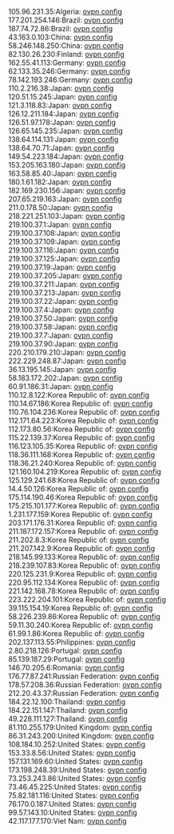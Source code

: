 105.96.231.35:Algeria: [ovpn config](vpn/105_96_231_35.ovpn)  
177.201.254.146:Brazil: [ovpn config](vpn/177_201_254_146.ovpn)  
187.74.72.86:Brazil: [ovpn config](vpn/187_74_72_86.ovpn)  
43.163.0.103:China: [ovpn config](vpn/43_163_0_103.ovpn)  
58.246.148.250:China: [ovpn config](vpn/58_246_148_250.ovpn)  
82.130.26.230:Finland: [ovpn config](vpn/82_130_26_230.ovpn)  
162.55.41.113:Germany: [ovpn config](vpn/162_55_41_113.ovpn)  
62.133.35.246:Germany: [ovpn config](vpn/62_133_35_246.ovpn)  
78.142.193.246:Germany: [ovpn config](vpn/78_142_193_246.ovpn)  
110.2.216.38:Japan: [ovpn config](vpn/110_2_216_38.ovpn)  
120.51.15.245:Japan: [ovpn config](vpn/120_51_15_245.ovpn)  
121.3.118.83:Japan: [ovpn config](vpn/121_3_118_83.ovpn)  
126.12.211.184:Japan: [ovpn config](vpn/126_12_211_184.ovpn)  
126.51.97.178:Japan: [ovpn config](vpn/126_51_97_178.ovpn)  
126.65.145.235:Japan: [ovpn config](vpn/126_65_145_235.ovpn)  
138.64.114.131:Japan: [ovpn config](vpn/138_64_114_131.ovpn)  
138.64.70.71:Japan: [ovpn config](vpn/138_64_70_71.ovpn)  
149.54.223.184:Japan: [ovpn config](vpn/149_54_223_184.ovpn)  
153.205.163.180:Japan: [ovpn config](vpn/153_205_163_180.ovpn)  
163.58.85.40:Japan: [ovpn config](vpn/163_58_85_40.ovpn)  
180.1.61.182:Japan: [ovpn config](vpn/180_1_61_182.ovpn)  
182.169.230.156:Japan: [ovpn config](vpn/182_169_230_156.ovpn)  
207.65.219.163:Japan: [ovpn config](vpn/207_65_219_163.ovpn)  
211.0.178.50:Japan: [ovpn config](vpn/211_0_178_50.ovpn)  
218.221.251.103:Japan: [ovpn config](vpn/218_221_251_103.ovpn)  
219.100.37.1:Japan: [ovpn config](vpn/219_100_37_1.ovpn)  
219.100.37.108:Japan: [ovpn config](vpn/219_100_37_108.ovpn)  
219.100.37.109:Japan: [ovpn config](vpn/219_100_37_109.ovpn)  
219.100.37.116:Japan: [ovpn config](vpn/219_100_37_116.ovpn)  
219.100.37.125:Japan: [ovpn config](vpn/219_100_37_125.ovpn)  
219.100.37.19:Japan: [ovpn config](vpn/219_100_37_19.ovpn)  
219.100.37.205:Japan: [ovpn config](vpn/219_100_37_205.ovpn)  
219.100.37.211:Japan: [ovpn config](vpn/219_100_37_211.ovpn)  
219.100.37.213:Japan: [ovpn config](vpn/219_100_37_213.ovpn)  
219.100.37.22:Japan: [ovpn config](vpn/219_100_37_22.ovpn)  
219.100.37.4:Japan: [ovpn config](vpn/219_100_37_4.ovpn)  
219.100.37.50:Japan: [ovpn config](vpn/219_100_37_50.ovpn)  
219.100.37.58:Japan: [ovpn config](vpn/219_100_37_58.ovpn)  
219.100.37.7:Japan: [ovpn config](vpn/219_100_37_7.ovpn)  
219.100.37.90:Japan: [ovpn config](vpn/219_100_37_90.ovpn)  
220.210.179.210:Japan: [ovpn config](vpn/220_210_179_210.ovpn)  
222.229.248.87:Japan: [ovpn config](vpn/222_229_248_87.ovpn)  
36.13.195.145:Japan: [ovpn config](vpn/36_13_195_145.ovpn)  
58.183.172.202:Japan: [ovpn config](vpn/58_183_172_202.ovpn)  
60.91.186.31:Japan: [ovpn config](vpn/60_91_186_31.ovpn)  
110.12.8.122:Korea Republic of: [ovpn config](vpn/110_12_8_122.ovpn)  
110.14.67.186:Korea Republic of: [ovpn config](vpn/110_14_67_186.ovpn)  
110.76.104.236:Korea Republic of: [ovpn config](vpn/110_76_104_236.ovpn)  
112.171.64.223:Korea Republic of: [ovpn config](vpn/112_171_64_223.ovpn)  
112.173.80.56:Korea Republic of: [ovpn config](vpn/112_173_80_56.ovpn)  
115.22.139.37:Korea Republic of: [ovpn config](vpn/115_22_139_37.ovpn)  
116.123.105.35:Korea Republic of: [ovpn config](vpn/116_123_105_35.ovpn)  
118.36.111.168:Korea Republic of: [ovpn config](vpn/118_36_111_168.ovpn)  
118.36.21.240:Korea Republic of: [ovpn config](vpn/118_36_21_240.ovpn)  
121.160.104.219:Korea Republic of: [ovpn config](vpn/121_160_104_219.ovpn)  
125.129.241.68:Korea Republic of: [ovpn config](vpn/125_129_241_68.ovpn)  
14.4.50.126:Korea Republic of: [ovpn config](vpn/14_4_50_126.ovpn)  
175.114.190.46:Korea Republic of: [ovpn config](vpn/175_114_190_46.ovpn)  
175.215.101.177:Korea Republic of: [ovpn config](vpn/175_215_101_177.ovpn)  
1.231.177.159:Korea Republic of: [ovpn config](vpn/1_231_177_159.ovpn)  
203.171.176.31:Korea Republic of: [ovpn config](vpn/203_171_176_31.ovpn)  
211.187.172.157:Korea Republic of: [ovpn config](vpn/211_187_172_157.ovpn)  
211.202.8.3:Korea Republic of: [ovpn config](vpn/211_202_8_3.ovpn)  
211.207.142.9:Korea Republic of: [ovpn config](vpn/211_207_142_9.ovpn)  
218.145.99.133:Korea Republic of: [ovpn config](vpn/218_145_99_133.ovpn)  
218.239.107.83:Korea Republic of: [ovpn config](vpn/218_239_107_83.ovpn)  
220.125.231.9:Korea Republic of: [ovpn config](vpn/220_125_231_9.ovpn)  
220.95.112.134:Korea Republic of: [ovpn config](vpn/220_95_112_134.ovpn)  
221.142.168.78:Korea Republic of: [ovpn config](vpn/221_142_168_78.ovpn)  
223.222.204.101:Korea Republic of: [ovpn config](vpn/223_222_204_101.ovpn)  
39.115.154.19:Korea Republic of: [ovpn config](vpn/39_115_154_19.ovpn)  
58.226.239.86:Korea Republic of: [ovpn config](vpn/58_226_239_86.ovpn)  
59.11.30.240:Korea Republic of: [ovpn config](vpn/59_11_30_240.ovpn)  
61.99.1.86:Korea Republic of: [ovpn config](vpn/61_99_1_86.ovpn)  
202.137.113.55:Philippines: [ovpn config](vpn/202_137_113_55.ovpn)  
2.80.218.126:Portugal: [ovpn config](vpn/2_80_218_126.ovpn)  
85.139.187.29:Portugal: [ovpn config](vpn/85_139_187_29.ovpn)  
146.70.205.6:Romania: [ovpn config](vpn/146_70_205_6.ovpn)  
176.77.87.241:Russian Federation: [ovpn config](vpn/176_77_87_241.ovpn)  
178.57.208.36:Russian Federation: [ovpn config](vpn/178_57_208_36.ovpn)  
212.20.43.37:Russian Federation: [ovpn config](vpn/212_20_43_37.ovpn)  
184.22.12.100:Thailand: [ovpn config](vpn/184_22_12_100.ovpn)  
184.22.151.147:Thailand: [ovpn config](vpn/184_22_151_147.ovpn)  
49.228.111.127:Thailand: [ovpn config](vpn/49_228_111_127.ovpn)  
81.110.255.179:United Kingdom: [ovpn config](vpn/81_110_255_179.ovpn)  
86.31.243.200:United Kingdom: [ovpn config](vpn/86_31_243_200.ovpn)  
108.184.10.252:United States: [ovpn config](vpn/108_184_10_252.ovpn)  
153.33.8.56:United States: [ovpn config](vpn/153_33_8_56.ovpn)  
157.131.169.60:United States: [ovpn config](vpn/157_131_169_60.ovpn)  
173.198.248.39:United States: [ovpn config](vpn/173_198_248_39.ovpn)  
73.253.243.86:United States: [ovpn config](vpn/73_253_243_86.ovpn)  
73.46.45.225:United States: [ovpn config](vpn/73_46_45_225.ovpn)  
75.82.181.116:United States: [ovpn config](vpn/75_82_181_116.ovpn)  
76.170.0.187:United States: [ovpn config](vpn/76_170_0_187.ovpn)  
99.57.143.10:United States: [ovpn config](vpn/99_57_143_10.ovpn)  
42.117.177.170:Viet Nam: [ovpn config](vpn/42_117_177_170.ovpn)  
